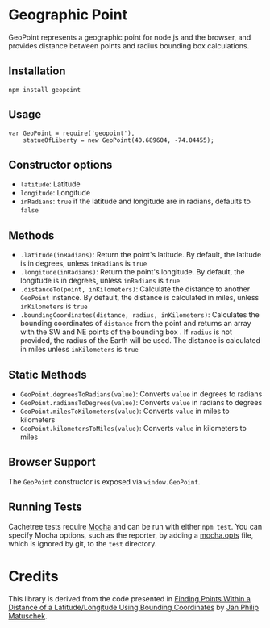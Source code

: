 # Geographic Point

GeoPoint represents a geographic point for node.js and the browser, and provides distance between points and radius bounding box calculations.

## Installation

    npm install geopoint 

## Usage

```
var GeoPoint = require('geopoint'),
    statueOfLiberty = new GeoPoint(40.689604, -74.04455);
```

## Constructor options

* `latitude`: Latitude
* `longitude`: Longitude
* `inRadians`: `true` if the latitude and longitude are in radians, defaults to `false`

## Methods

* `.latitude(inRadians)`: Return the point's latitude. By default, the latitude is in degrees, unless `inRadians` is `true`
* `.longitude(inRadians)`: Return the point's longitude. By default, the longitude is in degrees, unless `inRadians` is `true`
* `.distanceTo(point, inKilometers)`: Calculate the distance to another `GeoPoint` instance. By default, the distance is calculated in miles, unless `inKilometers` is `true`
* `.boundingCoordinates(distance, radius, inKilometers)`: Calculates the bounding coordinates of `distance` from the point and returns an array with the SW and NE points of the bounding box . If `radius` is not provided, the radius of the Earth will be used. The distance is calculated in miles unless `inKilometers` is `true`

## Static Methods

* `GeoPoint.degreesToRadians(value)`: Converts `value` in degrees to radians
* `GeoPoint.radiansToDegrees(value)`: Converts `value` in radians to degrees
* `GeoPoint.milesToKilometers(value)`: Converts `value` in miles to kilometers
* `GeoPoint.kilometersToMiles(value)`: Converts `value` in kilometers to miles

## Browser Support

The `GeoPoint` constructor is exposed via `window.GeoPoint`.

## Running Tests

Cachetree tests require [Mocha](https://mochajs.org/) and can be run with either `npm test`.  You can specify Mocha options, such as the reporter, by adding a [mocha.opts](https://mochajs.org/#mochaopts) file, which is ignored by git, to the `test` directory.
 
# Credits

This library is derived from the code presented in [Finding Points Within a Distance of a Latitude/Longitude Using Bounding Coordinates](http://janmatuschek.de/LatitudeLongitudeBoundingCoordinates) by [Jan Philip Matuschek](http://janmatuschek.de/Contact).
